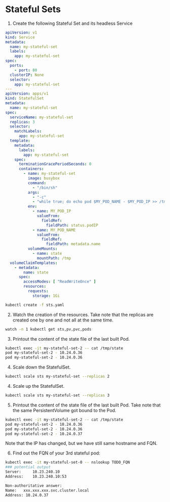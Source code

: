 # Stateful Sets

1. Create the following Stateful Set and its headless Service
```yaml
apiVersion: v1
kind: Service
metadata:
  name: my-stateful-set
  labels:
    app: my-stateful-set
spec:
  ports:
    - port: 80
  clusterIP: None
  selector:
    app: my-stateful-set
---
apiVersion: apps/v1
kind: StatefulSet
metadata:
  name: my-stateful-set
spec:
  serviceName: my-stateful-set
  replicas: 3
  selector:
    matchLabels:
      app: my-stateful-set
  template:
    metadata:
      labels:
        app: my-stateful-set
    spec:
      terminationGracePeriodSeconds: 0
      containers:
        - name: my-stateful-set
          image: busybox
          command: 
            - "/bin/sh"
          args: 
            - "-c"
            - "while true; do echo pod $MY_POD_NAME - $MY_POD_IP >> /tmp/state; sleep 10; done;"
          env:
            - name: MY_POD_IP
              valueFrom:
                fieldRef:
                  fieldPath: status.podIP
            - name: MY_POD_NAME
              valueFrom:
                fieldRef:
                  fieldPath: metadata.name
          volumeMounts:
            - name: state
              mountPath: /tmp
  volumeClaimTemplates:
    - metadata:
        name: state
      spec:
        accessModes: [ "ReadWriteOnce" ]
        resources:
          requests:
            storage: 1Gi
```
```bash
kubectl create -f sts.yaml
```
2. Watch the creation of the resources. Take note that the replicas are created one by one and not all at the same time.
```bash
watch -n 1 kubectl get sts,pv,pvc,pods
```
3. Printout the content of the state file of the last built Pod.
```bash
kubectl exec -it my-stateful-set-2 -- cat /tmp/state
pod my-stateful-set-2 - 10.24.0.36
pod my-stateful-set-2 - 10.24.0.36
```
4. Scale down the StatefulSet.
```bash
kubectl scale sts my-stateful-set --replicas 2
```
4. Scale up the StatefulSet.
```bash
kubectl scale sts my-stateful-set --replicas 3
```
5. Printout the content of the state file of the last built Pod. Take note that the same PersistentVolume got bound to the Pod.
```bash
kubectl exec -it my-stateful-set-2 -- cat /tmp/state
pod my-stateful-set-2 - 10.24.0.36
pod my-stateful-set-2 - 10.24.0.36
pod my-stateful-set-2 - 10.24.0.37
```
Note that the IP has changed, but we have still same hostname and FQN.

6. Find out the FQN of your 3rd stateful pod:
```bash
kubectl exec -it my-stateful-set-0 -- nslookup TODO_FQN
### potential output
Server:		10.23.240.10
Address:	10.23.240.10:53

Non-authoritative answer:
Name:	xxx.xxx.xxx.svc.cluster.local
Address: 10.24.0.37
```
